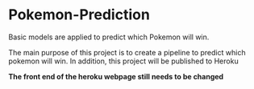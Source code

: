 # Pokemon-Prediction
Basic models are applied to predict which Pokemon will win.

The main purpose of this project is to create a pipeline to predict which pokemon will win. In addition, this project will be published to Heroku

**The front end of the heroku webpage still needs to be changed**
